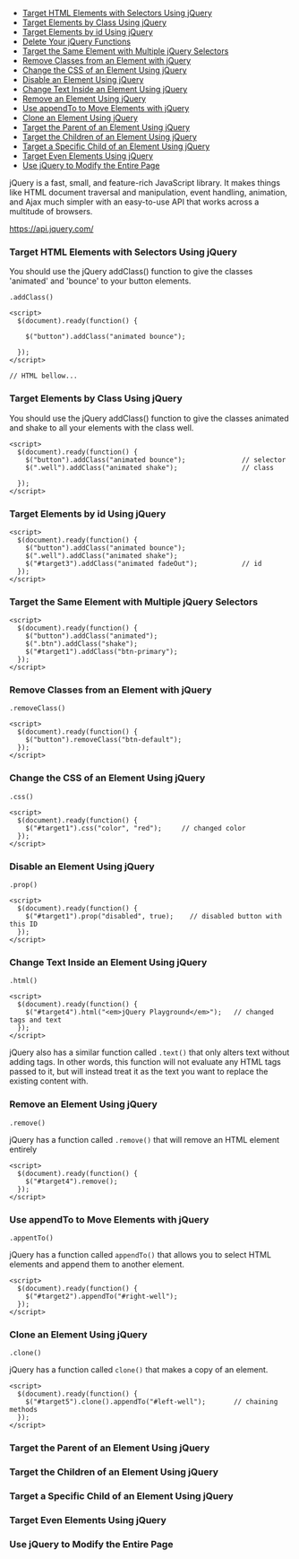 * [Target HTML Elements with Selectors Using jQuery](#Target-HTML-Elements-with-Selectors-Using-jQuery)
* [Target Elements by Class Using jQuery](#Target-Elements-by-Class-Using-jQuery)
* [Target Elements by id Using jQuery](#Target-Elements-by-id-Using-jQuery)
* [Delete Your jQuery Functions](#Delete-Your-jQuery-Functions)
* [Target the Same Element with Multiple jQuery Selectors](#Target-the-Same-Element-with-Multiple-jQuery-Selectors)
* [Remove Classes from an Element with jQuery](#Remove-Classes-from-an-Element-with-jQuery)
* [Change the CSS of an Element Using jQuery](#Change-the-CSS-of-an-Element-Using-jQuery)
* [Disable an Element Using jQuery](#Disable-an-Element-Using-jQuery)
* [Change Text Inside an Element Using jQuery](#Change-Text-Inside-an-Element-Using-jQuery)
* [Remove an Element Using jQuery](#Remove-an-Element-Using-jQuery)
* [Use appendTo to Move Elements with jQuery](#Use-appendTo-to-Move-Elements-with-jQuery)
* [Clone an Element Using jQuery](#Clone-an-Element-Using-jQuery)
* [Target the Parent of an Element Using jQuery](#Target-the-Parent-of-an-Element-Using-jQuery)
* [Target the Children of an Element Using jQuery](#Target-the-Children-of-an-Element-Using-jQuery)
* [Target a Specific Child of an Element Using jQuery](#Target-a-Specific-Child-of-an-Element-Using-jQuery)
* [Target Even Elements Using jQuery](#Target-Even-Elements-Using-jQuery)
* [Use jQuery to Modify the Entire Page](#Use-jQuery-to-Modify-the-Entire-Page)

jQuery is a fast, small, and feature-rich JavaScript library. It makes things like HTML document traversal and manipulation, event handling, animation, and Ajax much simpler with an easy-to-use API that works across a multitude of browsers.

https://api.jquery.com/


### Target HTML Elements with Selectors Using jQuery

You should use the jQuery addClass() function to give the classes 'animated' and 'bounce' to your button elements.

`.addClass()`

```
<script>
  $(document).ready(function() {

    $("button").addClass("animated bounce");

  });
</script>

// HTML bellow...
```

### Target Elements by Class Using jQuery

You should use the jQuery addClass() function to give the classes animated and shake to all your elements with the class well.

```
<script>
  $(document).ready(function() {
    $("button").addClass("animated bounce");              // selector
    $(".well").addClass("animated shake");                // class

  });
</script>
```

### Target Elements by id Using jQuery

```
<script>
  $(document).ready(function() {
    $("button").addClass("animated bounce");
    $(".well").addClass("animated shake");
    $("#target3").addClass("animated fadeOut");           // id
  });
</script>
```

### Target the Same Element with Multiple jQuery Selectors

```
<script>
  $(document).ready(function() {
    $("button").addClass("animated");
    $(".btn").addClass("shake");
    $("#target1").addClass("btn-primary"); 
  });
</script>
```

### Remove Classes from an Element with jQuery

`.removeClass()`

```
<script>
  $(document).ready(function() {
    $("button").removeClass("btn-default");
  });
</script>
```

### Change the CSS of an Element Using jQuery

`.css()`

```
<script>
  $(document).ready(function() {
    $("#target1").css("color", "red");     // changed color
  });
</script>
```

### Disable an Element Using jQuery

`.prop()`

```
<script>
  $(document).ready(function() {
    $("#target1").prop("disabled", true);    // disabled button with this ID
  });
</script>
```

### Change Text Inside an Element Using jQuery

`.html()`

```
<script>
  $(document).ready(function() {
    $("#target4").html("<em>jQuery Playground</em>");   // changed tags and text
  });
</script>
```

jQuery also has a similar function called `.text()` that only alters text without adding tags. In other words, this function will not evaluate any HTML tags passed to it, but will instead treat it as the text you want to replace the existing content with.

### Remove an Element Using jQuery

`.remove()`

jQuery has a function called `.remove()` that will remove an HTML element entirely

```
<script>
  $(document).ready(function() {
    $("#target4").remove();
  });
</script>
```

### Use appendTo to Move Elements with jQuery

`.appentTo()`

jQuery has a function called `appendTo()` that allows you to select HTML elements and append them to another element.

```
<script>
  $(document).ready(function() {
    $("#target2").appendTo("#right-well");
  });
</script>
```

### Clone an Element Using jQuery

`.clone()`

jQuery has a function called `clone()` that makes a copy of an element.

```
<script>
  $(document).ready(function() {
    $("#target5").clone().appendTo("#left-well");       // chaining methods
  });
</script>
```

### Target the Parent of an Element Using jQuery

### Target the Children of an Element Using jQuery

### Target a Specific Child of an Element Using jQuery

### Target Even Elements Using jQuery

### Use jQuery to Modify the Entire Page
